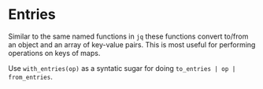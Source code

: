 # Entries

Similar to the same named functions in `jq` these functions convert to/from an object and an array of key-value pairs. This is most useful for performing operations on keys of maps.

Use `with_entries(op)` as a syntatic sugar for doing `to_entries | op | from_entries`.
